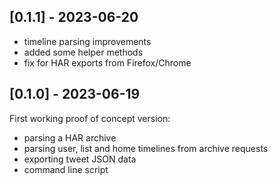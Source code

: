## [0.1.1] - 2023-06-20

- timeline parsing improvements
- added some helper methods
- fix for HAR exports from Firefox/Chrome

## [0.1.0] - 2023-06-19

First working proof of concept version:

- parsing a HAR archive
- parsing user, list and home timelines from archive requests
- exporting tweet JSON data
- command line script
